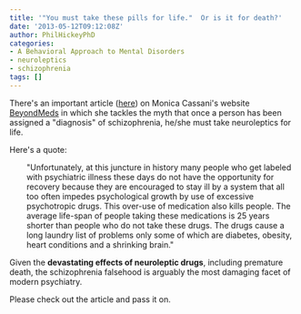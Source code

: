 ```yaml
---
title: '"You must take these pills for life."  Or is it for death?'
date: '2013-05-12T09:12:08Z'
author: PhilHickeyPhD
categories:
- A Behavioral Approach to Mental Disorders
- neuroleptics
- schizophrenia
tags: []
---
```


There's an important article (<a href="http://beyondmeds.com/2013/05/07/interview-john-nash/">here</a>) on Monica Cassani's website <a href="http://beyondmeds.com/">BeyondMeds</a> in which she tackles the myth that once a person has been assigned a "diagnosis" of schizophrenia, he/she must take neuroleptics for life.

Here's a quote:
<p style="padding-left: 30px;">"Unfortunately, at this juncture in history many people who get labeled with psychiatric illness these days do not have the opportunity for recovery because they are encouraged to stay ill by a system that all too often impedes psychological growth by use of excessive psychotropic drugs. This over-use of medication also kills people. The average life-span of people taking these medications is 25 years shorter than people who do not take these drugs. The drugs cause a long laundry list of problems only some of which are diabetes, obesity, heart conditions and a shrinking brain."</p>
Given the <strong>devastating effects of neuroleptic drugs</strong>, including premature death, the schizophrenia falsehood is arguably the most damaging facet of modern psychiatry.

Please check out the article and pass it on.